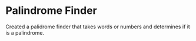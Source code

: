 # Palindrome Finder
 Created a palidrome finder that takes words or numbers and determines if it is a palindrome.
